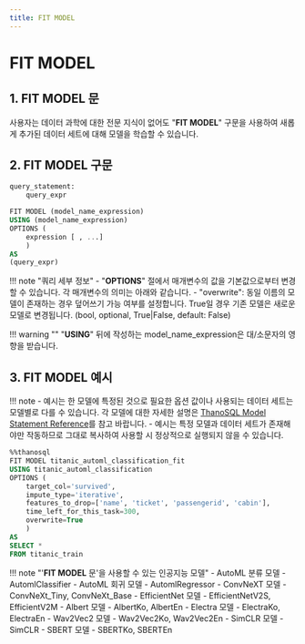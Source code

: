 ```yaml
---
title: FIT MODEL
---
```


# __FIT MODEL__

## __1. FIT MODEL 문__

사용자는 데이터 과학에 대한 전문 지식이 없어도 "__FIT MODEL__" 구문을 사용하여 새롭게 추가된 데이터 세트에 대해 모델을 학습할 수 있습니다.

## __2. FIT MODEL 구문__

```sql
query_statement:
    query_expr

FIT MODEL (model_name_expression)
USING (model_name_expression)
OPTIONS (
    expression [ , ...]
    )
AS
(query_expr)
```

!!! note "쿼리 세부 정보"
    - "__OPTIONS__" 절에서 매개변수의 값을 기본값으로부터 변경할 수 있습니다. 각 매개변수의 의미는 아래와 같습니다.
        - "overwrite": 동일 이름의 모델이 존재하는 경우 덮어쓰기 가능 여부를 설정합니다. True일 경우 기존 모델은 새로운 모델로 변경됩니다. (bool, optional, True|False, default: False)

!!! warning ""
    "__USING__" 뒤에 작성하는 model_name_expression은 대/소문자의 영향을 받습니다.

## __3. FIT MODEL 예시__

!!! note
    - 예시는 한 모델에 특정된 것으로 필요한 옵션 값이나 사용되는 데이터 세트는 모델별로 다를 수 있습니다. 각 모델에 대한 자세한 설명은 [ThanoSQL Model Statement Reference](../../reference/#model-statement)를 참고 바랍니다.
    - 예시는 특정 모델과 데이터 세트가 존재해야만 작동하므로 그대로 복사하여 사용할 시 정상적으로 실행되지 않을 수 있습니다.

```sql
%%thanosql
FIT MODEL titanic_automl_classification_fit
USING titanic_automl_classification
OPTIONS (
    target_col='survived',
    impute_type='iterative',
    features_to_drop=['name', 'ticket', 'passengerid', 'cabin'],
    time_left_for_this_task=300,
    overwrite=True
    )
AS
SELECT *
FROM titanic_train
```

!!! note "'__FIT MODEL__ 문'을 사용할 수 있는 인공지능 모델"
    - AutoML 분류 모델 - AutomlClassifier
    - AutoML 회귀 모델 - AutomlRegressor
    - ConvNeXT 모델 - ConvNeXt_Tiny, ConvNeXt_Base
    - EfficientNet 모델 - EfficientNetV2S, EfficientV2M
    - Albert 모델 - AlbertKo, AlbertEn
    - Electra 모델 - ElectraKo, ElectraEn
    - Wav2Vec2 모델 - Wav2Vec2Ko, Wav2Vec2En
    - SimCLR 모델 - SimCLR
    - SBERT 모델 - SBERTKo, SBERTEn